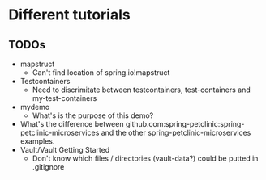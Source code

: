 # Different tutorials

## TODOs

* mapstruct
   * Can't find location of spring.io!mapstruct 
* Testcontainers    
    * Need to discrimitate between testcontainers, test-containers and my-test-containers
* mydemo
    * What's is the purpose of this demo?
* What's the difference between github.com:spring-petclinic:spring-petclinic-microservices and the other spring-petclinic-microservices examples. 
* Vault/Vault Getting Started
    * Don't know which files / directories (vault-data?) could be putted in .gitignore